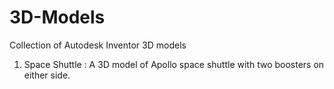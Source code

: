# 3D-Models
Collection of Autodesk Inventor 3D models

1. Space Shuttle : A 3D model of Apollo space shuttle with two boosters on either side.
